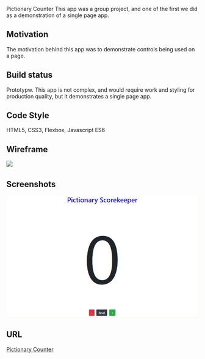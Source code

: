 
Pictionary Counter
This app was a group project, and one of the first we did as a demonstration of a single
page app.

## Motivation
The motivation behind this app was to demonstrate controls being used on a page.

## Build status
Prototypw. This app is not complex, and would require work and styling for production
quality, but it demonstrates a single page app.

## Code Style
HTML5, CSS3, Flexbox, Javascript ES6

## Wireframe

![](https://www.figma.com/proto/svRpjmUdeQQP9BJPEGXXHp/Untitled?node-id=0%3A1)

## Screenshots

![](https://github.com/willkotheimer/Pictionary/blob/master/pictionary.PNG)

## URL

[Pictionary Counter](https://suspicious-bhabha-5bf50a.netlify.app)
